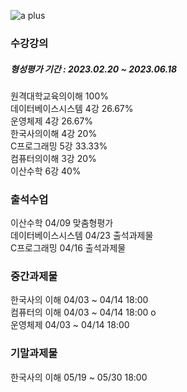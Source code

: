 ![a plus](https://user-images.githubusercontent.com/87438680/223911455-1d1a4b04-be53-490e-b9f7-89afab70d7a9.jpeg)

###  수강강의
##### 형성평가 기간 : 2023.02.20 ~ 2023.06.18
원격대학교육의이해 100%  
데이터베이스시스템 4강 26.67%  
운영체제 4강 26.67%  
한국사의이해 4강 20%  
C프로그래밍 5강 33.33%  
컴퓨터의이해 3강 20%  
이산수학 6강 40%  

### 출석수업
이산수학 04/09 맞춤형평가  
데이터베이스시스템 04/23 출석과제물  
C프로그래밍 04/16 출석과제물  

### 중간과제물
한국사의 이해 04/03 ~ 04/14 18:00  
컴퓨터의 이해 04/03 ~ 04/14 18:00 o  
운영체제 04/03 ~ 04/14 18:00  

### 기말과제물
한국사의 이해 05/19 ~ 05/30 18:00  
